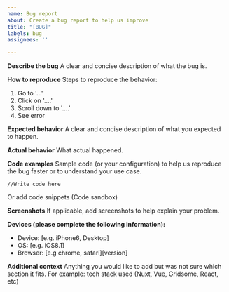 ```yaml
---
name: Bug report
about: Create a bug report to help us improve
title: "[BUG]"
labels: bug
assignees: ''

---
```


**Describe the bug**
A clear and concise description of what the bug is.

**How to reproduce**
Steps to reproduce the behavior:
1. Go to '...'
2. Click on '....'
3. Scroll down to '....'
4. See error

**Expected behavior**
A clear and concise description of what you expected to happen.

**Actual behavior**
What actual happened.

**Code examples**
Sample code (or your configuration) to help us reproduce the bug faster or to understand your use case.
```
//Write code here
```
Or add code snippets (Code sandbox)

**Screenshots**
If applicable, add screenshots to help explain your problem.

**Devices (please complete the following information):**
 - Device: [e.g. iPhone6, Desktop]
 - OS: [e.g. iOS8.1]
 - Browser: [e.g chrome, safari][version]

**Additional context**
Anything you would like to add but was not sure which section it fits. For example: tech stack used (Nuxt, Vue, Gridsome, React, etc)
